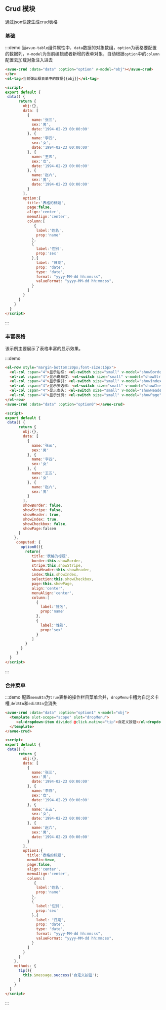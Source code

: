 <script>
  export default {
    data() {
      return {
        obj:{},
        data: [
          {
            name:'张三',
            sex:'男',
            date:'1994-02-23 00:00:00'
          }, {
            name:'李四',
            sex:'女',
            date:'1994-02-23 00:00:00'
          }, {
            name:'王五',
            sex:'女',
            date:'1994-02-23 00:00:00'
          }, {
            name:'赵六',
            sex:'男',
            date:'1994-02-23 00:00:00'
          }
        ],
        option:{
          title:'表格的标题',
          page:false,
          align:'center',
          menuAlign:'center',
          column:[
             {
              label:'姓名',
              prop:'name',
            }, {
              label:'性别',
              prop:'sex'
            },{
              label: "日期",
              prop: "date",
              type: "date",
              format: "yyyy-MM-dd hh:mm:ss",
              valueFormat: "yyyy-MM-dd hh:mm:ss",
            }
          ]
        },
        option1:{
          title:'表格的标题',
          menuBtn:true,
          page:false,
          align:'center',
          menuAlign:'center',
          column:[
             {
              label:'姓名',
              prop:'name',
            }, {
              label:'性别',
              prop:'sex'
            },{
              label: "日期",
              prop: "date",
              type: "date",
              format: "yyyy-MM-dd hh:mm:ss",
              valueFormat: "yyyy-MM-dd hh:mm:ss",
            }
          ]
        },
        showBorder: false,
        showStripe: false,
        showHeader: true,
        showIndex: true,
        showCheckbox: false,
        showPage:false
      }
    },
     computed: {
       option0(){
         return{
            title:'表格的标题',
            border:this.showBorder,
            stripe:this.showStripe,
            showHeader:this.showHeader,
            index:this.showIndex,
            selection:this.showCheckbox,
            page:this.showPage,
            align:'center',
            menuAlign:'center',
            column:[
              {
                label:'姓名',
                prop:'name'
              },
              {
                label:'性别',
                prop:'sex'
              }
            ]
         }
       }
     },
    methods: {
      tip(){
        this.$message.success('自定义按钮');
      }
    }
  }
</script>

<style>

</style>

## Crud 模块

通过json快速生成crud表格

### 基础

:::demo  当`avue-table`组件属性中，`data`数据的对象数组，`option`为表格要配置的数据列，`v-model`为当前编辑或者新增的表单对象，自动根据`option`中的`column`配置去加载对象注入进去
```html
<avue-crud :data="data" :option="option" v-model="obj"></avue-crud>
</br>
<el-tag>当前弹出框表单中的数据{{obj}}</el-tag>

<script>
export default {
 data() {
      return {
        obj:{},
        data: [
          {
            name:'张三',
            sex:'男',
            date:'1994-02-23 00:00:00'
          }, {
            name:'李四',
            sex:'女',
            date:'1994-02-23 00:00:00'
          }, {
            name:'王五',
            sex:'女',
            date:'1994-02-23 00:00:00'
          }, {
            name:'赵六',
            sex:'男',
            date:'1994-02-23 00:00:00'
          }
        ],
        option:{
          title:'表格的标题',
          page:false,
          align:'center',
          menuAlign:'center',
          column:[
             {
              label:'姓名',
              prop:'name'
            },
            {
              label:'性别',
              prop:'sex'
            },{
              label: "日期",
              prop: "date",
              type: "date",
              format: "yyyy-MM-dd hh:mm:ss",
              valueFormat: "yyyy-MM-dd hh:mm:ss",
            }
          ]
        }
      }
    }
  }
</script>
``` 
:::

### 丰富表格

该示例主要展示了表格丰富的显示效果。

:::demo  
```html
<el-row style="margin-bottom:20px;font-size:15px">
  <el-col :span="4">显示边框: <el-switch size="small" v-model="showBorder"> </el-switch></el-col>
  <el-col :span="4">显示斑马纹: <el-switch size="small" v-model="showStripe"> </el-switch></el-col>
  <el-col :span="4">显示索引: <el-switch size="small" v-model="showIndex"> </el-switch></el-col>
  <el-col :span="4">显示多选框: <el-switch size="small" v-model="showCheckbox"> </el-switch></el-col>
  <el-col :span="4">显示表头: <el-switch size="small" v-model="showHeader"> </el-switch></el-col>
  <el-col :span="4">显示分页: <el-switch size="small" v-model="showPage"> </el-switch></el-col>
</el-row>
<avue-crud :data="data" :option="option0"></avue-crud>

<script>
export default {
 data() {
      return {
        obj:{},
        data: [
          {
            name:'张三',
            sex:'男'
          }, {
            name:'李四',
            sex:'女'
          }, {
            name:'王五',
            sex:'女'
          }, {
            name:'赵六',
            sex:'男'
          }
        ],
        showBorder: false,
        showStripe: false,
        showHeader: true,
        showIndex: true,
        showCheckbox: false,
        showPage:falsem
      }
    },
     computed: {
       option0(){
         return{
            title:'表格的标题',
            border:this.showBorder,
            stripe:this.showStripe,
            showHeader:this.showHeader,
            index:this.showIndex,
            selection:this.showCheckbox,
            page:this.showPage,
            align:'center',
            menuAlign:'center',
            column:[
              {
                label:'姓名',
                prop:'name'
              },
              {
                label:'性别',
                prop:'sex'
              }
            ]
         }
       }
     }
  }
</script>
```
:::

### 合并菜单

:::demo  配置`menuBtn`为`true`表格的操作栏目菜单合并，`dropMenu`卡槽为自定义卡槽,`delBtn`和`editBtn`会消失
```html
<avue-crud :data="data" :option="option1" v-model="obj">
  <template slot-scope="scope" slot="dropMenu">
     <el-dropdown-item divided @click.native="tip">自定义按钮</el-dropdown-item>
  </template>
</avue-crud>

<script>
export default {
 data() {
      return {
        obj:{},
        data: [
          {
            name:'张三',
            sex:'男',
            date:'1994-02-23 00:00:00'
          }, {
            name:'李四',
            sex:'女',
            date:'1994-02-23 00:00:00'
          }, {
            name:'王五',
            sex:'女',
            date:'1994-02-23 00:00:00'
          }, {
            name:'赵六',
            sex:'男',
            date:'1994-02-23 00:00:00'
          }
        ],
        option1:{
          title:'表格的标题',
          menuBtn:true,
          page:false,
          align:'center',
          menuAlign:'center',
          column:[
             {
              label:'姓名',
              prop:'name'
            },
            {
              label:'性别',
              prop:'sex'
            },{
              label: "日期",
              prop: "date",
              type: "date",
              format: "yyyy-MM-dd hh:mm:ss",
              valueFormat: "yyyy-MM-dd hh:mm:ss",
            }
          ]
        }
      }
    },
    methods: {
      tip(){
        this.$message.success('自定义按钮');
      }
    }
  }
</script>
``` 
:::